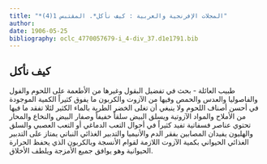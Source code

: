 ```yaml
---
title: "*المجلات الإفرنجية والعربية : كيف نأكل*. المقتبس 1(4)"
author: 
date: 1906-05-25
bibliography: oclc_4770057679-i_4-div_37.d1e1791.bib
---
```




##  كيف نأكل 


 طبيب العائلة  - بحث في تفضيل البقول وغيرها من الأطعمة على اللحوم والفول والفاصوليا والعدس والحمص وفيها من الآزوت والكربون ما يفوق كثيراً الكمية الموجودة في أحسن أصناف اللحوم ولا ينبغي أن تغلى الخضر الطرية بالماء الكثير لئلا تفقد ما فيها من الأملاح والمواد الآزوتية ويسلق البيض سلقاً خفيفاً وصفار البيض والنخاع والمحار تحتوي عناصر فسفاتية تفيد كثيراً في أحوال التعب الدماغي أو التعب العصبي والسلق والهليون يفيدان المصابين بفقر الدم والأنيميا والتدبير الغذائي النباتي يمتاز على التدبير الغذائي الحيواني بكمية الآزوت اللازمة لقوام الأنسجة وبالكربون الذي يحفظ الحرارة الحيوانية وهو يوافق جميع الأمزجة ويلطف الأخلاق.  
